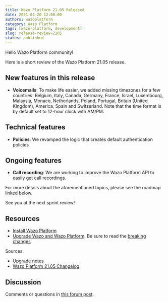 ```yaml
---
title: Wazo Platform 21.05 Released
date: 2021-04-20 12:00:00
authors: wazoplatform
category: Wazo Platform
tags: [wazo-platform, development]
slug: release-review-2105
status: published
---
```


Hello Wazo Platform community!

Here is a short review of the Wazo Platform 21.05 release.

## New features in this release

- **Voicemails**: To make life easier, we added missing timezones for a few countries: Belgium, Italy, Canada, Germany, France, Israel, Luxembourg, Malaysia, Monaco, Netherlands, Poland, Portugal, Britain (United Kingdom), America, Spain and Switzerland. Note that the time format is by default set to 12-hour clock with AM/PM.

## Technical features

- **Policies**: We revamped the logic that creates default authentication policies

## Ongoing features

- **Call recording**: We are working to improve the Wazo Platform API to easily get call recordings.

For more details about the aforementioned topics, please see the roadmap linked below.

See you at the next sprint review!

<!-- truncate -->

## Resources

- [Install Wazo Platform](/use-cases)
- [Upgrade Wazo and Wazo Platform](/uc-doc/upgrade/). Be sure to read the [breaking changes](/uc-doc/upgrade/upgrade_notes#21-05)

Sources:

- [Upgrade notes](/uc-doc/upgrade/upgrade_notes#21-05)
- [Wazo Platform 21.05 Changelog](https://wazo-dev.atlassian.net/issues/?jql=project%3DWAZO%20AND%20fixVersion%3D21.05)

## Discussion

Comments or questions in [this forum post](https://wazo-platform.discourse.group/t/blog-wazo-platform-21-05-released).
